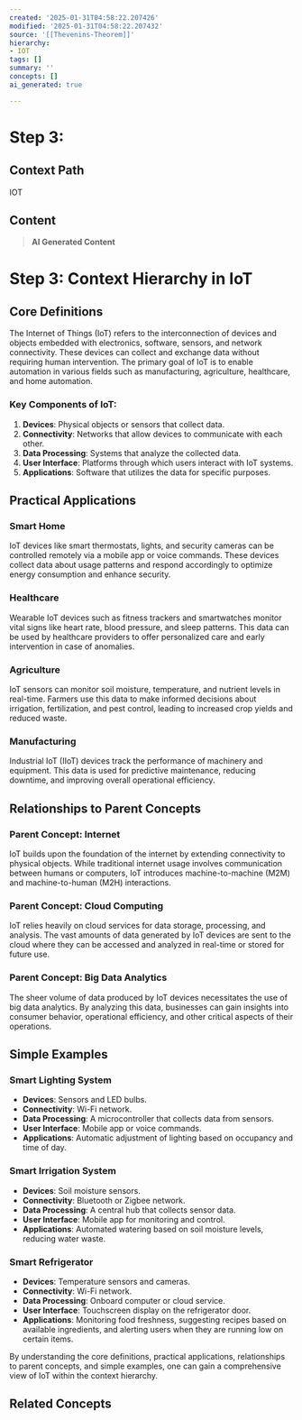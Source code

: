 ```yaml
---
created: '2025-01-31T04:58:22.207426'
modified: '2025-01-31T04:58:22.207432'
source: '[[Thevenins-Theorem]]'
hierarchy:
- IOT
tags: []
summary: ''
concepts: []
ai_generated: true

---
```


# Step 3:

## Context Path
IOT

## Content
> **AI Generated Content**
 # Step 3: Context Hierarchy in IoT

## Core Definitions

The Internet of Things (IoT) refers to the interconnection of devices and objects embedded with electronics, software, sensors, and network connectivity. These devices can collect and exchange data without requiring human intervention. The primary goal of IoT is to enable automation in various fields such as manufacturing, agriculture, healthcare, and home automation.

### Key Components of IoT:
1. **Devices**: Physical objects or sensors that collect data.
2. **Connectivity**: Networks that allow devices to communicate with each other.
3. **Data Processing**: Systems that analyze the collected data.
4. **User Interface**: Platforms through which users interact with IoT systems.
5. **Applications**: Software that utilizes the data for specific purposes.

## Practical Applications

### Smart Home
IoT devices like smart thermostats, lights, and security cameras can be controlled remotely via a mobile app or voice commands. These devices collect data about usage patterns and respond accordingly to optimize energy consumption and enhance security.

### Healthcare
Wearable IoT devices such as fitness trackers and smartwatches monitor vital signs like heart rate, blood pressure, and sleep patterns. This data can be used by healthcare providers to offer personalized care and early intervention in case of anomalies.

### Agriculture
IoT sensors can monitor soil moisture, temperature, and nutrient levels in real-time. Farmers use this data to make informed decisions about irrigation, fertilization, and pest control, leading to increased crop yields and reduced waste.

### Manufacturing
Industrial IoT (IIoT) devices track the performance of machinery and equipment. This data is used for predictive maintenance, reducing downtime, and improving overall operational efficiency.

## Relationships to Parent Concepts

### Parent Concept: Internet
IoT builds upon the foundation of the internet by extending connectivity to physical objects. While traditional internet usage involves communication between humans or computers, IoT introduces machine-to-machine (M2M) and machine-to-human (M2H) interactions.

### Parent Concept: Cloud Computing
IoT relies heavily on cloud services for data storage, processing, and analysis. The vast amounts of data generated by IoT devices are sent to the cloud where they can be accessed and analyzed in real-time or stored for future use.

### Parent Concept: Big Data Analytics
The sheer volume of data produced by IoT devices necessitates the use of big data analytics. By analyzing this data, businesses can gain insights into consumer behavior, operational efficiency, and other critical aspects of their operations.

## Simple Examples

### Smart Lighting System
- **Devices**: Sensors and LED bulbs.
- **Connectivity**: Wi-Fi network.
- **Data Processing**: A microcontroller that collects data from sensors.
- **User Interface**: Mobile app or voice commands.
- **Applications**: Automatic adjustment of lighting based on occupancy and time of day.

### Smart Irrigation System
- **Devices**: Soil moisture sensors.
- **Connectivity**: Bluetooth or Zigbee network.
- **Data Processing**: A central hub that collects sensor data.
- **User Interface**: Mobile app for monitoring and control.
- **Applications**: Automated watering based on soil moisture levels, reducing water waste.

### Smart Refrigerator
- **Devices**: Temperature sensors and cameras.
- **Connectivity**: Wi-Fi network.
- **Data Processing**: Onboard computer or cloud service.
- **User Interface**: Touchscreen display on the refrigerator door.
- **Applications**: Monitoring food freshness, suggesting recipes based on available ingredients, and alerting users when they are running low on certain items.

By understanding the core definitions, practical applications, relationships to parent concepts, and simple examples, one can gain a comprehensive view of IoT within the context hierarchy.

## Related Concepts
